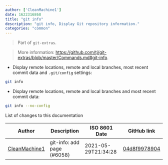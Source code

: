 ```yaml
---
author: ['CleanMachine1']
date: 1622316868
title: "git info"
description: "git info, Display Git repository information."
categories: "common"
---
```

> Part of `git-extras`.

> More information: <https://github.com/tj/git-extras/blob/master/Commands.md#git-info>.

- Display remote locations, remote and local branches, most recent commit data and `.git/config` settings:

```bash
git info
```

- Display remote locations, remote and local branches and most recent commit data:

```bash
git info --no-config
```
List of changes to this documentation


Author | Description | ISO 8601 Date | GitHub link
------|-----|-----|-----
[CleanMachine1](mailto:78213164+CleanMachine1@users.noreply.github.com) | git-info: add page (#6058) | 2021-05-29T21:34:28 | [04d8f9978904](https://github.com/tldr-pages/tldr/commit/04d8f9978904f93b131081ffcf317fcd406453f1)

